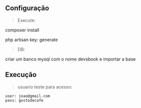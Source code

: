 ## Configuração
>Execute:

composer install

php artisan key: generate

>DB:

criar um banco mysql com o nome devsbook e importar a base

## Execução
> usuario teste para acesso:
    
    user: joao@gmail.com
    pass: gostodecafe